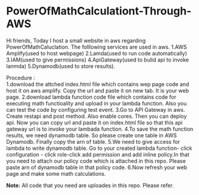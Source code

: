 # PowerOfMathCalculationt-Through-AWS

Hi friends,
   Today I host a small website in aws regarding PowerOfMathCaluclation. The folllowing services are used in aws.
   1.AWS Amplify(used to host webpage) 2.Lamda(used to run code automatically)  3.IAM(used to give permissions) 4.ApiGateway(used to bulid api to invoke lanmda) 5.Dynamodb(used to store results).
   
Procedure :  
1.download the attched index.html file which contains wep page code and host it on aws amplify. Copy the url and paste it on new tab. It is your web page.
2.download lambda function code file which contains code for executing math functioality and upload in your lambda function. Also you can test the code by configuring test event.
3.Go to API Gateway in aws. Create restapi and post method. Also enable cores. Then you can deploy api. Now you can copy url and paste it on index.html file so that this api gateway url is to invoke your lambada function.
4.To save the math function results, we need dynamodb table. So please create one table in AWS Dynamodb. Finally copy the arn of table.
5.We need to give access for lambda to write dynamodb table. Go to your created lambda function- click configuration - click role-click add permission and add inline policy.In that you need to attach our policy code which is attached in this repo. Please paste arn of dynamodb table in that policy code.
6.Now refresh your web page and make some math calculations.

**Note:** All code that you need are uploades in this repo. Please  refer.
